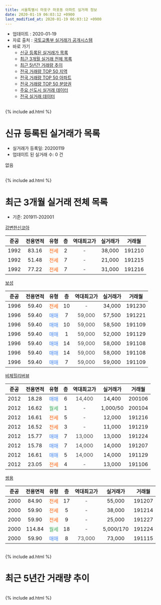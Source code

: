 ```yaml
---
title: 서울특별시 마포구 마포동 아파트 실거래 정보
date: 2020-01-19 06:03:12 +0900
last_modified_at: 2020-01-19 06:03:12 +0900
---
```


* 업데이트 : 2020-01-19
* 자료 출처 : [국토교통부 실거래가 공개시스템](http://rt.molit.go.kr)
* 바로 가기
    * [신규 등록된 실거래가 목록](#신규-등록된-실거래가-목록)
    * [최근 3개월 실거래 전체 목록](#최근-3개월-실거래-전체-목록)
    * [최근 5년간 거래량 추이](#최근-5년간-거래량-추이)
    * [전국 거래량 TOP 50 지역](https://apt-info.github.io/apt-trade-info/최근-3개월-전국에서-가장-거래가-많이-발생한-지역)
    * [전국 거래량 TOP 50 아파트](https://apt-info.github.io/apt-trade-info/최근-3개월-전국에서-가장-거래가-많이-발생한-아파트)
    * [전국 거래량 TOP 50 분양권](https://apt-info.github.io/apt-trade-info/최근-3개월-전국에서-가장-거래가-많이-발생한-분양권)
    * [주요 신도시 실거래 데이터](https://apt-info.github.io/apt-trade-info/주요-신도시)
    * [전국 실거래 데이터](https://apt-info.github.io/apt-trade-info/전국)
<br>
{% include ad.html %}
<br>

# 신규 등록된 실거래가 목록
* 실거래가 등록일: 20200119
* 업데이트 된 실거래 수: 0 건

없음

<br>
{% include ad.html %}
<br>

# 최근 3개월 실거래 전체 목록
* 기준: 201911-202001


[강변한신코아](https://search.naver.com/search.naver?query=%EC%84%9C%EC%9A%B8%ED%8A%B9%EB%B3%84%EC%8B%9C+%EB%A7%88%ED%8F%AC%EA%B5%AC+%EB%A7%88%ED%8F%AC%EB%8F%99+%EA%B0%95%EB%B3%80%ED%95%9C%EC%8B%A0%EC%BD%94%EC%95%84)

|준공|전용면적|유형|층|역대최고가|실거래가|거래월|
|:---:|:---:|:---:|:---:|:---:|:---:|:---:|
|1992|83.16|<span style="color:#ff5a00">전세</span>|2|<span style="color:#444444">-</span>|38,000|191210|
|1992|51.48|<span style="color:#ff5a00">전세</span>|7|<span style="color:#444444">-</span>|21,000|191215|
|1992|77.22|<span style="color:#ff5a00">전세</span>|7|<span style="color:#444444">-</span>|31,000|191216|

[보성](https://search.naver.com/search.naver?query=%EC%84%9C%EC%9A%B8%ED%8A%B9%EB%B3%84%EC%8B%9C+%EB%A7%88%ED%8F%AC%EA%B5%AC+%EB%A7%88%ED%8F%AC%EB%8F%99+%EB%B3%B4%EC%84%B1)

|준공|전용면적|유형|층|역대최고가|실거래가|거래월|
|:---:|:---:|:---:|:---:|:---:|:---:|:---:|
|1996|59.40|<span style="color:#ff5a00">전세</span>|10|<span style="color:#444444">-</span>|34,000|191230|
|1996|59.40|<span style="color:#4285f3">매매</span>|7|<span style="color:#444444">59,000</span>|57,500|191221|
|1996|59.40|<span style="color:#4285f3">매매</span>|10|<span style="color:#444444">59,000</span>|58,500|191109|
|1996|59.40|<span style="color:#4285f3">매매</span>|1|<span style="color:#444444">59,000</span>|52,000|191129|
|1996|59.40|<span style="color:#4285f3">매매</span>|14|<span style="color:#444444">59,000</span>|58,000|191108|
|1996|59.40|<span style="color:#4285f3">매매</span>|14|<span style="color:#444444">59,000</span>|58,000|191108|
|1996|59.40|<span style="color:#4285f3">매매</span>|7|<span style="color:#444444">59,000</span>|59,000|191109|

[비체힐리버뷰](https://search.naver.com/search.naver?query=%EC%84%9C%EC%9A%B8%ED%8A%B9%EB%B3%84%EC%8B%9C+%EB%A7%88%ED%8F%AC%EA%B5%AC+%EB%A7%88%ED%8F%AC%EB%8F%99+%EB%B9%84%EC%B2%B4%ED%9E%90%EB%A6%AC%EB%B2%84%EB%B7%B0)

|준공|전용면적|유형|층|역대최고가|실거래가|거래월|
|:---:|:---:|:---:|:---:|:---:|:---:|:---:|
|2012|18.28|<span style="color:#4285f3">매매</span>|6|<span style="color:#444444">14,400</span>|14,400|200106|
|2012|16.62|<span style="color:#34a853">월세</span>|1|<span style="color:#444444">-</span>|1,000/50|200104|
|2012|16.61|<span style="color:#ff5a00">전세</span>|5|<span style="color:#444444">-</span>|12,000|191216|
|2012|16.52|<span style="color:#ff5a00">전세</span>|3|<span style="color:#444444">-</span>|11,000|191219|
|2012|15.77|<span style="color:#4285f3">매매</span>|7|<span style="color:#444444">13,000</span>|13,000|191224|
|2012|15.78|<span style="color:#4285f3">매매</span>|7|<span style="color:#444444">14,000</span>|14,000|191207|
|2012|16.61|<span style="color:#4285f3">매매</span>|5|<span style="color:#444444">14,000</span>|14,000|191129|
|2012|23.05|<span style="color:#ff5a00">전세</span>|4|<span style="color:#444444">-</span>|13,000|191106|

[쌍용](https://search.naver.com/search.naver?query=%EC%84%9C%EC%9A%B8%ED%8A%B9%EB%B3%84%EC%8B%9C+%EB%A7%88%ED%8F%AC%EA%B5%AC+%EB%A7%88%ED%8F%AC%EB%8F%99+%EC%8C%8D%EC%9A%A9)

|준공|전용면적|유형|층|역대최고가|실거래가|거래월|
|:---:|:---:|:---:|:---:|:---:|:---:|:---:|
|2000|84.90|<span style="color:#ff5a00">전세</span>|17|<span style="color:#444444">-</span>|55,000|191207|
|2000|59.90|<span style="color:#ff5a00">전세</span>|5|<span style="color:#444444">-</span>|38,000|191214|
|2000|59.90|<span style="color:#ff5a00">전세</span>|9|<span style="color:#444444">-</span>|25,000|191227|
|2000|114.84|<span style="color:#34a853">월세</span>|18|<span style="color:#444444">-</span>|5,000/170|191224|
|2000|59.90|<span style="color:#4285f3">매매</span>|8|<span style="color:#444444">73,000</span>|73,000|191115|


<br>
{% include ad.html %}
<br>

# 최근 5년간 거래량 추이


<div style="width:100%;">
    <canvas id="deal_progress" height="200"></canvas>
</div>

<script>
new Chart(document.getElementById("deal_progress"), {
    type: 'line',
    data: {
        labels: ['201501','201502','201503','201504','201505','201506','201507','201508','201509','201510','201511','201512','201601','201602','201603','201604','201605','201606','201607','201608','201609','201610','201611','201612','201701','201702','201703','201704','201705','201706','201707','201708','201709','201710','201711','201712','201801','201802','201803','201804','201805','201806','201807','201808','201809','201810','201811','201812','201901','201902','201903','201904','201905','201906','201907','201908','201909','201910','201911','201912','202001'],
        datasets: [{
            label: '매매',
            pointRadius: 1,
            data: [5, 5, 11, 6, 10, 5, 14, 5, 2, 11, 3, 2, 3, 1, 6, 8, 7, 9, 10, 5, 8, 6, 5, 1, 2, 6, 5, 3, 8, 10, 13, 4, 5, 2, 2, 2, 6, 6, 5, 3, 2, 2, 6, 7, 1, 1, 0, 0, 1, 1, 1, 0, 1, 0, 3, 4, 2, 5, 7, 3, 1],
            borderColor: "rgba(255, 201, 14, 1)",
            backgroundColor: "rgba(255, 201, 14, 0.5)",
            fill: false,
            lineTension: 0
        },{
            label: '전월세',
            pointRadius: 1,
            data: [12, 14, 18, 6, 8, 9, 5, 10, 7, 9, 7, 6, 6, 4, 8, 11, 8, 3, 5, 5, 11, 2, 6, 6, 5, 17, 8, 3, 5, 3, 8, 8, 8, 7, 5, 9, 7, 4, 13, 8, 5, 6, 8, 6, 6, 10, 4, 4, 10, 6, 7, 6, 8, 5, 8, 8, 4, 5, 1, 10, 1],
            borderColor: "rgba(0, 141, 185, 1)",
            backgroundColor: "rgba(0, 141, 185, 0.5)",
            fill: false,
            lineTension: 0
        }
        ]
    },
    options: {
        responsive: true,
        title: {
            display: false
        },
        tooltips: {
            mode: 'index',
            intersect: false
        },
        hover: {
            mode: 'nearest',
            intersect: true
        },
        scales: {
            xAxes: [{
                display: true,
                scaleLabel: {
                    display: true,
                    labelString: '년/월'
                }
            }],
            yAxes: [{
                display: true,
                ticks: {
                    suggestedMin: 0,
                },
                scaleLabel: {
                    display: true,
                    labelString: '실거래 수'
                }
            }]
        }
    }
});

</script>


<br>
{% include ad.html %}
<br>

